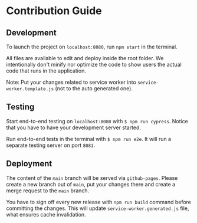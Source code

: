 # Contribution Guide

## Development

To launch the project on `localhost:8080`, run `npm start` in the terminal.

All files are available to edit and deploy inside the root folder.
We intentionally don't minify nor optimize the code to show users the actual code that runs in the application.

Note: Put your changes related to service worker into `service-worker.template.js` (not to the auto generated one).

## Testing

Start end-to-end testing on `localhost:8080` with `$ npm run cypress`.
Notice that you have to have your development server started.

Run end-to-end tests in the terminal with `$ npm run e2e`.
It will run a separate testing server on port `8081`.

## Deployment

The content of the `main` branch will be served via `github-pages`.
Please create a new branch out of `main`, put your changes there and create a merge request to the `main` branch.

You have to sign off every new release with `npm run build` command before committing the changes.
This will update `service-worker.generated.js` file, what ensures cache invalidation.
